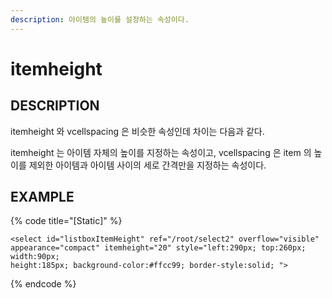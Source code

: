 ```yaml
---
description: 아이템의 높이를 설정하는 속성이다.
---
```


# itemheight

## DESCRIPTION

itemheight 와 vcellspacing 은 비슷한 속성인데 차이는 다음과 같다. 

itemheight 는 아이템 자체의 높이를 지정하는 속성이고, vcellspacing 은 item 의 높이를 제외한 아이템과 아이템 사이의 세로 간격만을 지정하는 속성이다.

## EXAMPLE

{% code title="\[Static\]" %}
```markup
<select id="listboxItemHeight" ref="/root/select2" overflow="visible" 
appearance="compact" itemheight="20" style="left:290px; top:260px; width:90px; 
height:185px; background-color:#ffcc99; border-style:solid; "> 
```
{% endcode %}


